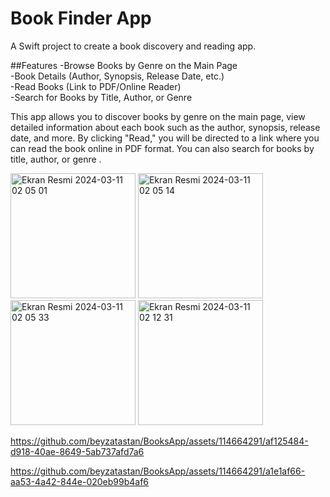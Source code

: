 # Book Finder App
A Swift project to create a book discovery and reading app.

##Features
-Browse Books by Genre on the Main Page <br>
-Book Details (Author, Synopsis, Release Date, etc.) <br>
-Read Books (Link to PDF/Online Reader) <br>
-Search for Books by Title, Author, or Genre <br>

This app allows you to discover books by genre on the main page, view detailed information about each book such as the author, synopsis, release date, and more. By clicking "Read," you will be directed to a link where you can read the book online in PDF format. You can also search for books by title, author, or genre .

<img width="200" alt="Ekran Resmi 2024-03-11 02 05 01" src="https://github.com/beyzatastan/BooksApp/assets/114664291/e2f7ceb5-dda9-4754-82c4-eaefddf374eb">
<img width="200" alt="Ekran Resmi 2024-03-11 02 05 14" src="https://github.com/beyzatastan/BooksApp/assets/114664291/4941c37d-2fd1-4b72-9dce-f5393182cb20">
<img width="200" alt="Ekran Resmi 2024-03-11 02 05 33" src="https://github.com/beyzatastan/BooksApp/assets/114664291/da8f8334-940f-4a94-896e-e4592f162871">
<img width="200" alt="Ekran Resmi 2024-03-11 02 12 31" src="https://github.com/beyzatastan/BooksApp/assets/114664291/0e2974db-2f73-4b48-b074-eef55d92ac12">

https://github.com/beyzatastan/BooksApp/assets/114664291/af125484-d918-40ae-8649-5ab737afd7a6

https://github.com/beyzatastan/BooksApp/assets/114664291/a1e1af66-aa53-4a42-844e-020eb99b4af6





